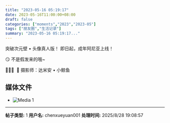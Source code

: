 ```yaml
---
title: "2023-05-16 05:19:17"
date: 2023-05-16T11:00:00+08:00
draft: false
categories: ["moments","2023","2023-05"]
tags: ["朋友圈","生活记录"]
summary: "2023-05-16 05:19:17..."
---
```


突破次元壁 • 头像真人版！
即日起，成年阿尼亚上线！

😏 ​不是假发来的哦~

​🩷🩷🩷
​
​📸 摄影师：达米安 • 小鲸鱼

## 媒体文件

- ![Media 1](/Moments/photos/2023-05-16/202305160519170.jpg)

---

**帖子类型:** 1
**用户名:** chenxueyuan001
**处理时间:** 2025/8/28 19:08:57